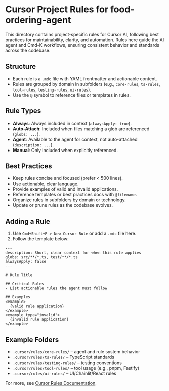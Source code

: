 # Cursor Project Rules for food-ordering-agent

This directory contains project-specific rules for Cursor AI, following best practices for maintainability, clarity, and automation. Rules here guide the AI agent and Cmd-K workflows, ensuring consistent behavior and standards across the codebase.

## Structure

- Each rule is a `.mdc` file with YAML frontmatter and actionable content.
- Rules are grouped by domain in subfolders (e.g., `core-rules`, `ts-rules`, `tool-rules`, `testing-rules`, `ui-rules`).
- Use the `@` symbol to reference files or templates in rules.

## Rule Types

- **Always**: Always included in context (`alwaysApply: true`).
- **Auto-Attach**: Included when files matching a glob are referenced (`globs: ...`).
- **Agent**: Available to the agent for context, not auto-attached (`description: ...`).
- **Manual**: Only included when explicitly referenced.

## Best Practices

- Keep rules concise and focused (prefer < 500 lines).
- Use actionable, clear language.
- Provide examples of valid and invalid applications.
- Reference templates or best practices docs with `@filename`.
- Organize rules in subfolders by domain or technology.
- Update or prune rules as the codebase evolves.

## Adding a Rule

1. Use `Cmd+Shift+P > New Cursor Rule` or add a `.mdc` file here.
2. Follow the template below:

```mdc
---
description: Short, clear context for when this rule applies
globs: src/**/*.ts, test/**/*.ts
alwaysApply: false
---

# Rule Title

## Critical Rules
- List actionable rules the agent must follow

## Examples
<example>
  {valid rule application}
</example>
<example type="invalid">
  {invalid rule application}
</example>
```

## Example Folders
- `.cursor/rules/core-rules/` – agent and rule system behavior
- `.cursor/rules/ts-rules/` – TypeScript standards
- `.cursor/rules/testing-rules/` – testing conventions
- `.cursor/rules/tool-rules/` – tool usage (e.g., pnpm, Fastify)
- `.cursor/rules/ui-rules/` – UI/Chainlit/React rules

For more, see [Cursor Rules Documentation](https://docs.cursor.com/context/rules). 